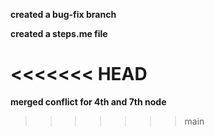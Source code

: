 **created a bug-fix branch**

**created a steps.me file**

<<<<<<< HEAD
=======
**merged conflict for 4th and 7th node**
>>>>>>> main
